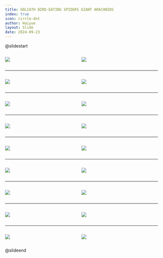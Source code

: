 ```yaml
---
title: GOLIATH BIRD-EATING SPIDERS GIANT ARACHNIDS
index: true
icon: circle-dot
author: Haiyue
layout: Slide
date: 2024-09-23
---
```

 
@slidestart

<div style="display:flex">
<div style="flex:1">

![](/reading/english/Level-Q/GOLIATH%20BIRD-EATING%20SPIDERS%20GIANT%20ARACHNIDS/001.webp)
</div>
<div style="flex:1">

![](/reading/english/Level-Q/GOLIATH%20BIRD-EATING%20SPIDERS%20GIANT%20ARACHNIDS/002.webp)
</div>
</div>

---

<div style="display:flex">
<div style="flex:1">

![](/reading/english/Level-Q/GOLIATH%20BIRD-EATING%20SPIDERS%20GIANT%20ARACHNIDS/003.webp)
</div>
<div style="flex:1">

![](/reading/english/Level-Q/GOLIATH%20BIRD-EATING%20SPIDERS%20GIANT%20ARACHNIDS/004.webp)
</div>
</div>

---

<div style="display:flex">
<div style="flex:1">

![](/reading/english/Level-Q/GOLIATH%20BIRD-EATING%20SPIDERS%20GIANT%20ARACHNIDS/005.webp)
</div>
<div style="flex:1">

![](/reading/english/Level-Q/GOLIATH%20BIRD-EATING%20SPIDERS%20GIANT%20ARACHNIDS/006.webp)
</div>
</div>

---

<div style="display:flex">
<div style="flex:1">

![](/reading/english/Level-Q/GOLIATH%20BIRD-EATING%20SPIDERS%20GIANT%20ARACHNIDS/007.webp)
</div>
<div style="flex:1">

![](/reading/english/Level-Q/GOLIATH%20BIRD-EATING%20SPIDERS%20GIANT%20ARACHNIDS/008.webp)
</div>
</div>

---

<div style="display:flex">
<div style="flex:1">

![](/reading/english/Level-Q/GOLIATH%20BIRD-EATING%20SPIDERS%20GIANT%20ARACHNIDS/009.webp)
</div>
<div style="flex:1">

![](/reading/english/Level-Q/GOLIATH%20BIRD-EATING%20SPIDERS%20GIANT%20ARACHNIDS/010.webp)
</div>
</div>

---

<div style="display:flex">
<div style="flex:1">

![](/reading/english/Level-Q/GOLIATH%20BIRD-EATING%20SPIDERS%20GIANT%20ARACHNIDS/011.webp)
</div>
<div style="flex:1">

![](/reading/english/Level-Q/GOLIATH%20BIRD-EATING%20SPIDERS%20GIANT%20ARACHNIDS/012.webp)
</div>
</div>

---

<div style="display:flex">
<div style="flex:1">

![](/reading/english/Level-Q/GOLIATH%20BIRD-EATING%20SPIDERS%20GIANT%20ARACHNIDS/013.webp)
</div>
<div style="flex:1">

![](/reading/english/Level-Q/GOLIATH%20BIRD-EATING%20SPIDERS%20GIANT%20ARACHNIDS/014.webp)
</div>
</div>

---

<div style="display:flex">
<div style="flex:1">

![](/reading/english/Level-Q/GOLIATH%20BIRD-EATING%20SPIDERS%20GIANT%20ARACHNIDS/015.webp)
</div>
<div style="flex:1">

![](/reading/english/Level-Q/GOLIATH%20BIRD-EATING%20SPIDERS%20GIANT%20ARACHNIDS/016.webp)
</div>
</div>

---

<div style="display:flex">
<div style="flex:1">

![](/reading/english/Level-Q/GOLIATH%20BIRD-EATING%20SPIDERS%20GIANT%20ARACHNIDS/017.webp)
</div>
<div style="flex:1">

![](/reading/english/Level-Q/GOLIATH%20BIRD-EATING%20SPIDERS%20GIANT%20ARACHNIDS/018.webp)
</div>
</div>

@slideend